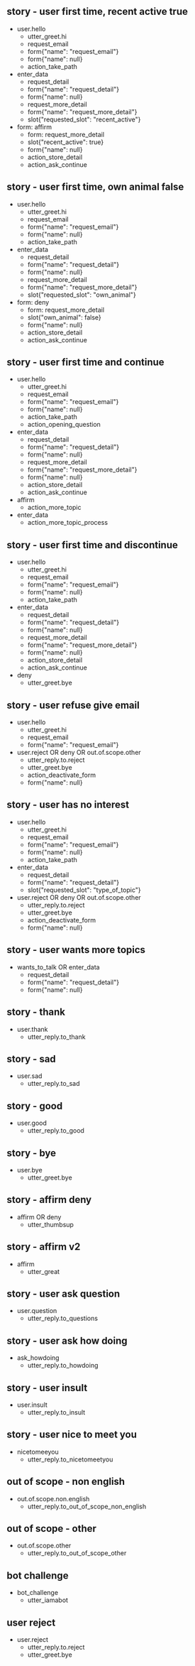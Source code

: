 ## story - user first time, recent active true
* user.hello
  - utter_greet.hi
  - request_email
  - form{"name": "request_email"}
  - form{"name": null}
  - action_take_path
* enter_data
  - request_detail
  - form{"name": "request_detail"}
  - form{"name": null}
  - request_more_detail
  - form{"name": "request_more_detail"}
  - slot{"requested_slot": "recent_active"}
* form: affirm
  - form: request_more_detail
  - slot{"recent_active": true}
  - form{"name": null}
  - action_store_detail
  - action_ask_continue



## story - user first time, own animal false
* user.hello
  - utter_greet.hi
  - request_email
  - form{"name": "request_email"}
  - form{"name": null}
  - action_take_path
* enter_data
  - request_detail
  - form{"name": "request_detail"}
  - form{"name": null}
  - request_more_detail
  - form{"name": "request_more_detail"}
  - slot{"requested_slot": "own_animal"}
* form: deny
  - form: request_more_detail
  - slot{"own_animal": false}
  - form{"name": null}
  - action_store_detail
  - action_ask_continue


## story - user first time and continue
* user.hello
  - utter_greet.hi
  - request_email
  - form{"name": "request_email"}
  - form{"name": null}
  - action_take_path
  - action_opening_question
* enter_data
  - request_detail
  - form{"name": "request_detail"}
  - form{"name": null}
  - request_more_detail
  - form{"name": "request_more_detail"}
  - form{"name": null}
  - action_store_detail
  - action_ask_continue
* affirm
  - action_more_topic
* enter_data
  - action_more_topic_process



## story - user first time and discontinue
* user.hello
  - utter_greet.hi
  - request_email
  - form{"name": "request_email"}
  - form{"name": null}
  - action_take_path
* enter_data
  - request_detail
  - form{"name": "request_detail"}
  - form{"name": null}
  - request_more_detail
  - form{"name": "request_more_detail"}
  - form{"name": null}
  - action_store_detail
  - action_ask_continue
* deny
  - utter_greet.bye



## story - user refuse give email
* user.hello
  - utter_greet.hi
  - request_email
  - form{"name": "request_email"}
* user.reject OR deny OR out.of.scope.other
  - utter_reply.to.reject
  - utter_greet.bye
  - action_deactivate_form
  - form{"name": null}



## story - user has no interest
* user.hello
  - utter_greet.hi
  - request_email
  - form{"name": "request_email"}
  - form{"name": null}
  - action_take_path
* enter_data
  - request_detail
  - form{"name": "request_detail"}
  - slot{"requested_slot": "type_of_topic"}
* user.reject OR deny OR out.of.scope.other
  - utter_reply.to.reject
  - utter_greet.bye
  - action_deactivate_form
  - form{"name": null}


## story - user wants more topics
* wants_to_talk OR enter_data
  - request_detail
  - form{"name": "request_detail"}
  - form{"name": null}

<!---------------------------->
<!-- generic conversations  -->
<!---------------------------->

## story - thank
* user.thank
  - utter_reply.to_thank

## story - sad
* user.sad
  - utter_reply.to_sad

## story - good
* user.good
  - utter_reply.to_good

## story - bye
* user.bye  
  - utter_greet.bye

## story - affirm deny
* affirm OR deny
  - utter_thumbsup

## story - affirm v2
* affirm 
  - utter_great

## story - user ask question
* user.question
  - utter_reply.to_questions

## story - user ask how doing
* ask_howdoing
  - utter_reply.to_howdoing

## story - user insult
* user.insult
  - utter_reply.to_insult

## story - user nice to meet you
* nicetomeeyou
  - utter_reply.to_nicetomeetyou



<!---------------------------->
<!--     out of scope       -->
<!---------------------------->

## out of scope - non english
* out.of.scope.non.english
  - utter_reply.to_out_of_scope_non_english
    
## out of scope - other
* out.of.scope.other
  - utter_reply.to_out_of_scope_other

## bot challenge
* bot_challenge
  - utter_iamabot

## user reject
* user.reject
  - utter_reply.to.reject
  - utter_greet.bye